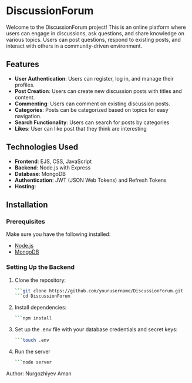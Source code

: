 # DiscussionForum

Welcome to the DiscussionForum project! This is an online platform where users can engage in discussions, ask questions, and share knowledge on various topics. Users can post questions, respond to existing posts, and interact with others in a community-driven environment.

## Features

- **User Authentication**: Users can register, log in, and manage their profiles.
- **Post Creation**: Users can create new discussion posts with titles and content.
- **Commenting**: Users can comment on existing discussion posts.
- **Categories**: Posts can be categorized based on topics for easy navigation.
- **Search Functionality**: Users can search for posts by categories
- **Likes**: User can like post that they think are interesting 

## Technologies Used

- **Frontend**: EJS, CSS, JavaScript
- **Backend**: Node.js with Express 
- **Database**: MongoDB 
- **Authentication**: JWT (JSON Web Tokens) and Refresh Tokens
- **Hosting**: 

## Installation

### Prerequisites

Make sure you have the following installed:

- [Node.js](https://nodejs.org/)
- [MongoDB](https://www.mongodb.com/) 

### Setting Up the Backend

1. Clone the repository:
   ```bash
   ```git clone https://github.com/yourusername/DiscussionForum.git
   ```cd DiscussionForum

2. Install dependencies:
   ```bash
   ```npm install

3. Set up the .env file with your database credentials and secret keys:
   ```bash
   ```touch .env

4. Run the server
   ```bash
   ```node server

Author: Nurgozhiyev Aman

